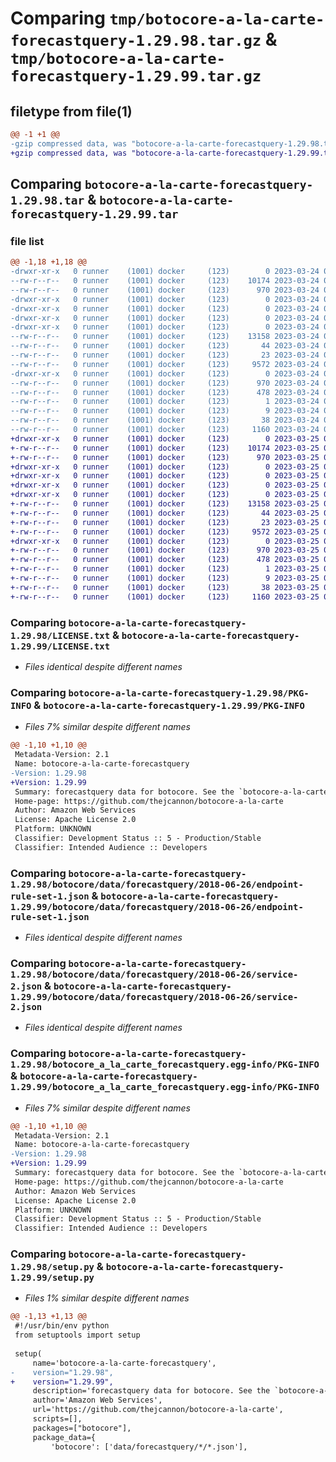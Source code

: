 # Comparing `tmp/botocore-a-la-carte-forecastquery-1.29.98.tar.gz` & `tmp/botocore-a-la-carte-forecastquery-1.29.99.tar.gz`

## filetype from file(1)

```diff
@@ -1 +1 @@
-gzip compressed data, was "botocore-a-la-carte-forecastquery-1.29.98.tar", last modified: Fri Mar 24 01:24:24 2023, max compression
+gzip compressed data, was "botocore-a-la-carte-forecastquery-1.29.99.tar", last modified: Sat Mar 25 01:22:47 2023, max compression
```

## Comparing `botocore-a-la-carte-forecastquery-1.29.98.tar` & `botocore-a-la-carte-forecastquery-1.29.99.tar`

### file list

```diff
@@ -1,18 +1,18 @@
-drwxr-xr-x   0 runner    (1001) docker     (123)        0 2023-03-24 01:24:24.217989 botocore-a-la-carte-forecastquery-1.29.98/
--rw-r--r--   0 runner    (1001) docker     (123)    10174 2023-03-24 01:24:24.000000 botocore-a-la-carte-forecastquery-1.29.98/LICENSE.txt
--rw-r--r--   0 runner    (1001) docker     (123)      970 2023-03-24 01:24:24.217989 botocore-a-la-carte-forecastquery-1.29.98/PKG-INFO
-drwxr-xr-x   0 runner    (1001) docker     (123)        0 2023-03-24 01:24:24.217989 botocore-a-la-carte-forecastquery-1.29.98/botocore/
-drwxr-xr-x   0 runner    (1001) docker     (123)        0 2023-03-24 01:24:24.217989 botocore-a-la-carte-forecastquery-1.29.98/botocore/data/
-drwxr-xr-x   0 runner    (1001) docker     (123)        0 2023-03-24 01:24:24.217989 botocore-a-la-carte-forecastquery-1.29.98/botocore/data/forecastquery/
-drwxr-xr-x   0 runner    (1001) docker     (123)        0 2023-03-24 01:24:24.217989 botocore-a-la-carte-forecastquery-1.29.98/botocore/data/forecastquery/2018-06-26/
--rw-r--r--   0 runner    (1001) docker     (123)    13158 2023-03-24 01:23:57.000000 botocore-a-la-carte-forecastquery-1.29.98/botocore/data/forecastquery/2018-06-26/endpoint-rule-set-1.json
--rw-r--r--   0 runner    (1001) docker     (123)       44 2023-03-24 01:23:57.000000 botocore-a-la-carte-forecastquery-1.29.98/botocore/data/forecastquery/2018-06-26/examples-1.json
--rw-r--r--   0 runner    (1001) docker     (123)       23 2023-03-24 01:23:57.000000 botocore-a-la-carte-forecastquery-1.29.98/botocore/data/forecastquery/2018-06-26/paginators-1.json
--rw-r--r--   0 runner    (1001) docker     (123)     9572 2023-03-24 01:23:57.000000 botocore-a-la-carte-forecastquery-1.29.98/botocore/data/forecastquery/2018-06-26/service-2.json
-drwxr-xr-x   0 runner    (1001) docker     (123)        0 2023-03-24 01:24:24.217989 botocore-a-la-carte-forecastquery-1.29.98/botocore_a_la_carte_forecastquery.egg-info/
--rw-r--r--   0 runner    (1001) docker     (123)      970 2023-03-24 01:24:24.000000 botocore-a-la-carte-forecastquery-1.29.98/botocore_a_la_carte_forecastquery.egg-info/PKG-INFO
--rw-r--r--   0 runner    (1001) docker     (123)      478 2023-03-24 01:24:24.000000 botocore-a-la-carte-forecastquery-1.29.98/botocore_a_la_carte_forecastquery.egg-info/SOURCES.txt
--rw-r--r--   0 runner    (1001) docker     (123)        1 2023-03-24 01:24:24.000000 botocore-a-la-carte-forecastquery-1.29.98/botocore_a_la_carte_forecastquery.egg-info/dependency_links.txt
--rw-r--r--   0 runner    (1001) docker     (123)        9 2023-03-24 01:24:24.000000 botocore-a-la-carte-forecastquery-1.29.98/botocore_a_la_carte_forecastquery.egg-info/top_level.txt
--rw-r--r--   0 runner    (1001) docker     (123)       38 2023-03-24 01:24:24.217989 botocore-a-la-carte-forecastquery-1.29.98/setup.cfg
--rw-r--r--   0 runner    (1001) docker     (123)     1160 2023-03-24 01:24:24.000000 botocore-a-la-carte-forecastquery-1.29.98/setup.py
+drwxr-xr-x   0 runner    (1001) docker     (123)        0 2023-03-25 01:22:47.343863 botocore-a-la-carte-forecastquery-1.29.99/
+-rw-r--r--   0 runner    (1001) docker     (123)    10174 2023-03-25 01:22:47.000000 botocore-a-la-carte-forecastquery-1.29.99/LICENSE.txt
+-rw-r--r--   0 runner    (1001) docker     (123)      970 2023-03-25 01:22:47.343863 botocore-a-la-carte-forecastquery-1.29.99/PKG-INFO
+drwxr-xr-x   0 runner    (1001) docker     (123)        0 2023-03-25 01:22:47.339863 botocore-a-la-carte-forecastquery-1.29.99/botocore/
+drwxr-xr-x   0 runner    (1001) docker     (123)        0 2023-03-25 01:22:47.339863 botocore-a-la-carte-forecastquery-1.29.99/botocore/data/
+drwxr-xr-x   0 runner    (1001) docker     (123)        0 2023-03-25 01:22:47.339863 botocore-a-la-carte-forecastquery-1.29.99/botocore/data/forecastquery/
+drwxr-xr-x   0 runner    (1001) docker     (123)        0 2023-03-25 01:22:47.343863 botocore-a-la-carte-forecastquery-1.29.99/botocore/data/forecastquery/2018-06-26/
+-rw-r--r--   0 runner    (1001) docker     (123)    13158 2023-03-25 01:22:12.000000 botocore-a-la-carte-forecastquery-1.29.99/botocore/data/forecastquery/2018-06-26/endpoint-rule-set-1.json
+-rw-r--r--   0 runner    (1001) docker     (123)       44 2023-03-25 01:22:12.000000 botocore-a-la-carte-forecastquery-1.29.99/botocore/data/forecastquery/2018-06-26/examples-1.json
+-rw-r--r--   0 runner    (1001) docker     (123)       23 2023-03-25 01:22:12.000000 botocore-a-la-carte-forecastquery-1.29.99/botocore/data/forecastquery/2018-06-26/paginators-1.json
+-rw-r--r--   0 runner    (1001) docker     (123)     9572 2023-03-25 01:22:12.000000 botocore-a-la-carte-forecastquery-1.29.99/botocore/data/forecastquery/2018-06-26/service-2.json
+drwxr-xr-x   0 runner    (1001) docker     (123)        0 2023-03-25 01:22:47.343863 botocore-a-la-carte-forecastquery-1.29.99/botocore_a_la_carte_forecastquery.egg-info/
+-rw-r--r--   0 runner    (1001) docker     (123)      970 2023-03-25 01:22:47.000000 botocore-a-la-carte-forecastquery-1.29.99/botocore_a_la_carte_forecastquery.egg-info/PKG-INFO
+-rw-r--r--   0 runner    (1001) docker     (123)      478 2023-03-25 01:22:47.000000 botocore-a-la-carte-forecastquery-1.29.99/botocore_a_la_carte_forecastquery.egg-info/SOURCES.txt
+-rw-r--r--   0 runner    (1001) docker     (123)        1 2023-03-25 01:22:47.000000 botocore-a-la-carte-forecastquery-1.29.99/botocore_a_la_carte_forecastquery.egg-info/dependency_links.txt
+-rw-r--r--   0 runner    (1001) docker     (123)        9 2023-03-25 01:22:47.000000 botocore-a-la-carte-forecastquery-1.29.99/botocore_a_la_carte_forecastquery.egg-info/top_level.txt
+-rw-r--r--   0 runner    (1001) docker     (123)       38 2023-03-25 01:22:47.343863 botocore-a-la-carte-forecastquery-1.29.99/setup.cfg
+-rw-r--r--   0 runner    (1001) docker     (123)     1160 2023-03-25 01:22:47.000000 botocore-a-la-carte-forecastquery-1.29.99/setup.py
```

### Comparing `botocore-a-la-carte-forecastquery-1.29.98/LICENSE.txt` & `botocore-a-la-carte-forecastquery-1.29.99/LICENSE.txt`

 * *Files identical despite different names*

### Comparing `botocore-a-la-carte-forecastquery-1.29.98/PKG-INFO` & `botocore-a-la-carte-forecastquery-1.29.99/PKG-INFO`

 * *Files 7% similar despite different names*

```diff
@@ -1,10 +1,10 @@
 Metadata-Version: 2.1
 Name: botocore-a-la-carte-forecastquery
-Version: 1.29.98
+Version: 1.29.99
 Summary: forecastquery data for botocore. See the `botocore-a-la-carte` package for more info.
 Home-page: https://github.com/thejcannon/botocore-a-la-carte
 Author: Amazon Web Services
 License: Apache License 2.0
 Platform: UNKNOWN
 Classifier: Development Status :: 5 - Production/Stable
 Classifier: Intended Audience :: Developers
```

### Comparing `botocore-a-la-carte-forecastquery-1.29.98/botocore/data/forecastquery/2018-06-26/endpoint-rule-set-1.json` & `botocore-a-la-carte-forecastquery-1.29.99/botocore/data/forecastquery/2018-06-26/endpoint-rule-set-1.json`

 * *Files identical despite different names*

### Comparing `botocore-a-la-carte-forecastquery-1.29.98/botocore/data/forecastquery/2018-06-26/service-2.json` & `botocore-a-la-carte-forecastquery-1.29.99/botocore/data/forecastquery/2018-06-26/service-2.json`

 * *Files identical despite different names*

### Comparing `botocore-a-la-carte-forecastquery-1.29.98/botocore_a_la_carte_forecastquery.egg-info/PKG-INFO` & `botocore-a-la-carte-forecastquery-1.29.99/botocore_a_la_carte_forecastquery.egg-info/PKG-INFO`

 * *Files 7% similar despite different names*

```diff
@@ -1,10 +1,10 @@
 Metadata-Version: 2.1
 Name: botocore-a-la-carte-forecastquery
-Version: 1.29.98
+Version: 1.29.99
 Summary: forecastquery data for botocore. See the `botocore-a-la-carte` package for more info.
 Home-page: https://github.com/thejcannon/botocore-a-la-carte
 Author: Amazon Web Services
 License: Apache License 2.0
 Platform: UNKNOWN
 Classifier: Development Status :: 5 - Production/Stable
 Classifier: Intended Audience :: Developers
```

### Comparing `botocore-a-la-carte-forecastquery-1.29.98/setup.py` & `botocore-a-la-carte-forecastquery-1.29.99/setup.py`

 * *Files 1% similar despite different names*

```diff
@@ -1,13 +1,13 @@
 #!/usr/bin/env python
 from setuptools import setup
 
 setup(
     name='botocore-a-la-carte-forecastquery',
-    version="1.29.98",
+    version="1.29.99",
     description='forecastquery data for botocore. See the `botocore-a-la-carte` package for more info.',
     author='Amazon Web Services',
     url='https://github.com/thejcannon/botocore-a-la-carte',
     scripts=[],
     packages=["botocore"],
     package_data={
         'botocore': ['data/forecastquery/*/*.json'],
```

